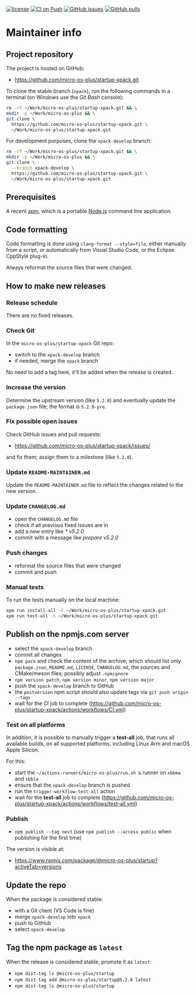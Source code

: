 [![license](https://img.shields.io/github/license/micro-os-plus/startup-xpack)](https://github.com/micro-os-plus/startup-xpack/blob/xpack/LICENSE)
[![CI on Push](https://github.com/micro-os-plus/startup-xpack/actions/workflows/CI.yml/badge.svg)](https://github.com/micro-os-plus/startup-xpack/actions/workflows/CI.yml)
[![GitHub issues](https://img.shields.io/github/issues/micro-os-plus/startup-xpack.svg)](https://github.com/micro-os-plus/startup-xpack/issues/)
[![GitHub pulls](https://img.shields.io/github/issues-pr/micro-os-plus/startup-xpack.svg)](https://github.com/micro-os-plus/startup-xpack/pulls)

# Maintainer info

## Project repository

The project is hosted on GitHub:

- <https://github.com/micro-os-plus/startup-xpack.git>

To clone the stable branch (`xpack`), run the following commands in a
terminal (on Windows use the _Git Bash_ console):

```sh
rm -rf ~/Work/micro-os-plus/startup-xpack.git && \
mkdir -p ~/Work/micro-os-plus && \
git clone \
  https://github.com/micro-os-plus/startup-xpack.git \
  ~/Work/micro-os-plus/startup-xpack.git
```

For development purposes, clone the `xpack-develop` branch:

```sh
rm -rf ~/Work/micro-os-plus/startup-xpack.git && \
mkdir -p ~/Work/micro-os-plus && \
git clone \
  --branch xpack-develop \
  https://github.com/micro-os-plus/startup-xpack.git \
  ~/Work/micro-os-plus/startup-xpack.git
```

## Prerequisites

A recent [xpm](https://xpack.github.io/xpm/), which is a portable
[Node.js](https://nodejs.org/) command line application.

## Code formatting

Code formatting is done using `clang-format --style=file`, either manually
from a script, or automatically from Visual Studio Code, or the Eclipse
CppStyle plug-in.

Always reformat the source files that were changed.

## How to make new releases

### Release schedule

There are no fixed releases.

### Check Git

In the `micro-os-plus/startup-xpack` Git repo:

- switch to the `xpack-develop` branch
- if needed, merge the `xpack` branch

No need to add a tag here, it'll be added when the release is created.

### Increase the version

Determine the upstream version (like `5.2.0`) and eventually update the
`package.json` file; the format is `5.2.0-pre`.

### Fix possible open issues

Check GitHub issues and pull requests:

- <https://github.com/micro-os-plus/startup-xpack/issues/>

and fix them; assign them to a milestone (like `5.2.0`).

### Update `README-MAINTAINER.md`

Update the `README-MAINTAINER.md` file to reflect the changes
related to the new version.

### Update `CHANGELOG.md`

- open the `CHANGELOG.md` file
- check if all previous fixed issues are in
- add a new entry like _* v5.2.0_
- commit with a message like _prepare v5.2.0_

### Push changes

- reformat the source files that were changed
- commit and push

### Manual tests

To run the tests manually on the local machine:

```sh
xpm run install-all -C ~/Work/micro-os-plus/startup-xpack.git
xpm run test-all -C ~/Work/micro-os-plus/startup-xpack.git
```

## Publish on the npmjs.com server

- select the `xpack-develop` branch
- commit all changes
- `npm pack` and check the content of the archive, which should list
  only `package.json`, `README.md`, `LICENSE`, `CHANGELOG.md`,
  the sources and CMake/meson files;
  possibly adjust `.npmignore`
- `npm version patch`, `npm version minor`, `npm version major`
- push the `xpack-develop` branch to GitHub
- the `postversion` npm script should also update tags via `git push origin --tags`
- wait for the CI job to complete
  (<https://github.com/micro-os-plus/startup-xpack/actions/workflows/CI.yml>)

### Test on all platforms

In addition, it is possible to manually trigger a **test-all** job, that
runs all available builds, on all supported platforms, including Linux Arm
and macOS Apple Silicon.

For this:

- start the `~/actions-runners/micro-os-plus/run.sh &` runner on `xbbma` and `xbbla`
- ensure that the `xpack-develop` branch is pushed
- run the `trigger-workflow-test-all` action
- wait for the **test-all** job to complete
  (<https://github.com/micro-os-plus/startup-xpack/actions/workflows/test-all.yml>)

### Publish

- `npm publish --tag next` (use `npm publish --access public` when
  publishing for the first time)

The version is visible at:

- <https://www.npmjs.com/package/@micro-os-plus/startup?activeTab=versions>

## Update the repo

When the package is considered stable:

- with a Git client (VS Code is fine)
- merge `xpack-develop` into `xpack`
- push to GitHub
- select `xpack-develop`

## Tag the npm package as `latest`

When the release is considered stable, promote it as `latest`:

- `npm dist-tag ls @micro-os-plus/startup`
- `npm dist-tag add @micro-os-plus/startup@5.2.0 latest`
- `npm dist-tag ls @micro-os-plus/startup`

